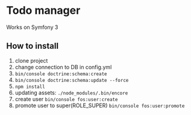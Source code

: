 # Todo manager
Works on Symfony 3

## How to install
1. clone project
2. change connection to DB in config.yml
3. `bin/console doctrine:schema:create`
4. `bin/console doctrine:schema:update --force`
5. `npm install`
6. updating assets: `./node_modules/.bin/encore`
7. create user `bin/console fos:user:create`
8. promote user to super(ROLE_SUPER) `bin/console fos:user:promote`
